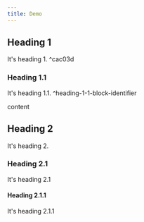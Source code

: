```yaml
---
title: Demo
---
```


## Heading 1

It's heading 1. ^cac03d

### Heading 1.1

It's heading 1.1. ^heading-1-1-block-identifier

content

## Heading 2

It's heading 2.

### Heading 2.1

It's heading 2.1

#### Heading 2.1.1

It's heading 2.1.1
